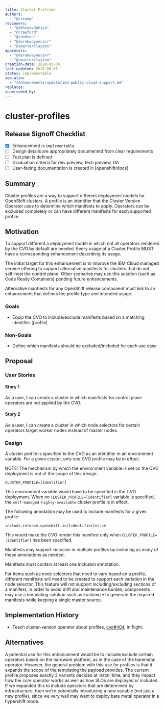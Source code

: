 ```yaml
---
title: Cluster Profiles
authors:
  - "@csrwng"
reviewers:
  - "@abhinavdahiya"
  - "@crawford"
  - "@sdodson"
  - "@derekwaynecarr"
  - "@smarterclayton"
approvers:
  - "@derekwaynecarr"
  - "@smarterclayton"
creation-date: 2020-02-04
last-updated: 2020-08-05
status: implementable
see-also:
  - "/enhancements/update/ibm-public-cloud-support.md"
replaces:
superseded-by:
---
```


# cluster-profiles

## Release Signoff Checklist

- [x] Enhancement is `implementable`
- [ ] Design details are appropriately documented from clear requirements
- [ ] Test plan is defined
- [ ] Graduation criteria for dev preview, tech preview, GA
- [ ] User-facing documentation is created in [openshift/docs]

## Summary

Cluster profiles are a way to support different deployment models for OpenShift clusters. 
A profile is an identifier that the Cluster Version Operator uses to determine
which manifests to apply. Operators can be excluded completely or can have different
manifests for each supported profile.

## Motivation

To support different a deployment model in which not all operators rendered by
the CVO by default are needed.  Every usage of a Cluster Profile MUST have a corresponding
enhancement describing its usage.  

The initial target for this enhancement is to improve the IBM Cloud managed service offering
to support alternative manifests for clusters that do not self-host the control plane.  Other
scenarios may use this solution (such as Code Ready Containers) pending future enhancements.

Alternative manfiests for any OpenShift release component must link to an enhancement that
defines the profile type and intended usage.

### Goals

- Equip the CVO to include/exclude manifests based on a matching identifier (profile)

### Non-Goals

- Define which manifests should be excluded/included for each use case

## Proposal

### User Stories

#### Story 1
As a user, I can create a cluster in which manifests for control plane operators are
not applied by the CVO.

#### Story 2
As a user, I can create a cluster in which node selectors for certain operators target
worker nodes instead of master nodes.

### Design

A cluster profile is specified to the CVO as an identifier in an environment
variable. For a given cluster, only one CVO profile may be in effect.

NOTE: The mechanism by which the environment variable is set on the CVO deployment is 
out of the scope of this design.

```
CLUSTER_PROFILE=[identifier]
```
This environment variable would have to be specified in the CVO deployment. When
no `CLUSTER_PROFILE=[identifier]` variable is specified, the `self-managed-highly-available` 
cluster profile is in effect.

The following annotation may be used to include manifests for a given profile:

```
include.release.openshift.io/[identifier]=true
```
This would make the CVO render this manifest only when `CLUSTER_PROFILE=[identifier]`
has been specified. 

Manifests may support inclusion in multiple profiles by including as many of these annotations
as needed.

Manifests must contain at least one inclusion annotation. 

For items such as node selectors that need to vary based on a profile, different manifests
will need to be created to support each variation in the node selector. This feature will
not support including/excluding sections of a manifest. In order to avoid drift and 
maintenance burden, components may use a templating solution such as kustomize to generate
the required manifests while keeping a single master source.

## Implementation History

* Teach cluster-version operator about profiles, [cvo#404](https://github.com/openshift/cluster-version-operator/pull/404), in flight.

## Alternatives

A potential use for this enhancement would be to include/exclude certain operators based on
the hardware platform, as in the case of the baremetal operator.  However, the general problem 
with this use for profiles is that it expands the scope of the templating the payload provides. 
The current profile proposes exactly 2 variants decided at install time, and they impact 
how the core operator works as well as how SLOs are deployed or included. 
If we expanded this to include operators that are determined by infrastructure, then we're 
potentially introducing a new variable (not just a new profile), since we very well may want 
to deploy bare metal operator in a hypershift mode.
